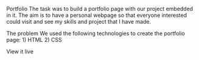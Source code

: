 Portfolio
The task was to build a portfolio page with our project embedded in it. The aim is to have a personal webpage so that everyone interested could visit and see my skills and project that I have made.

The problem
We used the following technologies to create the portfolio page: 1) HTML 2) CSS

View it live
